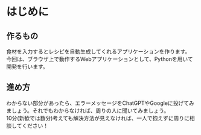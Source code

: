 # はじめに

## 作るもの
食材を入力するとレシピを自動生成してくれるアプリケーションを作ります。
今回は、ブラウザ上で動作するWebアプリケーションとして、Pythonを用いて開発を行います。

## 進め方
わからない部分があったら、エラーメッセージをChatGPTやGoogleに投げてみましょう。それでもわからなければ、周りの人に聞いてみましょう。<br>
10分(新歓では数分)考えても解決方法が見えなければ、一人で抱えずに周りに相談してください！